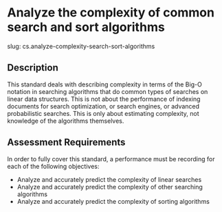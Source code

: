 # Analyze the complexity of common search and sort algorithms

slug: cs.analyze-complexity-search-sort-algorithms

## Description
This standard deals with describing complexity in terms of the Big-O notation in searching algorithms that do common types of searches on linear data structures. This is not about the performance of indexing documents for search optimization, or search engines, or advanced probabilistic searches. This is only about estimating complexity, not knowledge of the algorithms themselves.

## Assessment Requirements
In order to fully cover this standard, a performance must be recording for each of the following objectives:

- Analyze and accurately predict the complexity of linear searches
- Analyze and accurately predict the complexity of other searching algorithms
- Analyze and accurately predict the complexity of sorting algorithms
